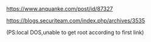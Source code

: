 https://www.anquanke.com/post/id/87327

https://blogs.securiteam.com/index.php/archives/3535

(PS:local DOS,unable to get root according to first link)
